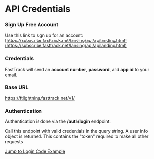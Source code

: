# API Credentials

### Sign Up Free Account
Use this link to sign up for an account:
[https://subscribe.fasttrack.net/landing/api/apilanding.html](https://subscribe.fasttrack.net/landing/api/apilanding.html)




### Credentials
FastTrack will send an **account number**, **password**, and **app id** to your email.

### Base URL
https://ftlightning.fasttrack.net/v1/

### Authentication
Authentication is done via the **/auth/login** endpoint. 

Call this endpoint with valid credentials in the query string. A user info object is returned. This contains the "token" required to make all other requests 


[Jump to Login Code Example](./ExampleCode/01b-Login-Example.md)
